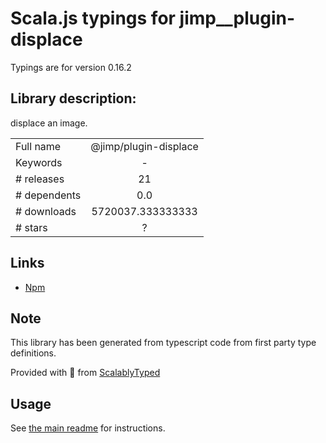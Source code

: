 
# Scala.js typings for jimp__plugin-displace

Typings are for version 0.16.2

## Library description:
displace an image.

|                    |                 |
| ------------------ | :-------------: |
| Full name          | @jimp/plugin-displace |
| Keywords           | - |
| # releases         | 21 |
| # dependents       | 0.0 |
| # downloads        | 5720037.333333333 |
| # stars            | ? |

## Links
- [Npm](https://www.npmjs.com/package/%40jimp%2Fplugin-displace)
    


## Note
This library has been generated from typescript code from first party type definitions.

Provided with :purple_heart: from [ScalablyTyped](https://github.com/oyvindberg/ScalablyTyped)

## Usage
See [the main readme](../../readme.md) for instructions.



